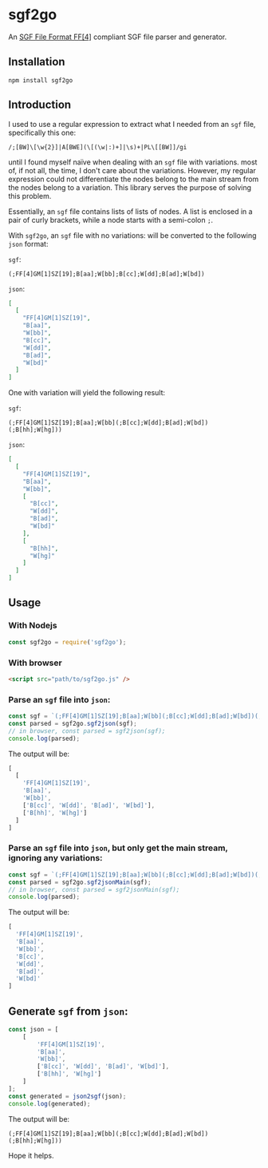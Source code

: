 sgf2go
============
An [SGF File Format FF[4]](http://www.red-bean.com/sgf/) compliant SGF file parser and generator.

## Installation

`npm install sgf2go`

## Introduction

I used to use a regular expression to extract what I needed from an `sgf` file, specifically this one: 
```regexp
/;[BW]\[\w{2}]|A[BWE](\[(\w|:)+]|\s)+|PL\[[BW]]/gi
``` 
until I found myself naïve when dealing with an `sgf` file with 
variations. most of, if not all, the time, I don't care about the variations. However, my regular expression could not
differentiate the nodes belong to the main stream from the nodes belong to a variation. This library serves the purpose
of solving this problem.

Essentially, an `sgf` file contains lists of lists of nodes. A list is enclosed in a pair of curly brackets, while a
node starts with a semi-colon `;`.

With `sgf2go`, an `sgf` file with no variations: will be converted to the following `json` format:

`sgf`:
```sgf
(;FF[4]GM[1]SZ[19];B[aa];W[bb];B[cc];W[dd];B[ad];W[bd])
```
`json`:
```json
[
  [
    "FF[4]GM[1]SZ[19]",
    "B[aa]",
    "W[bb]",
    "B[cc]",
    "W[dd]",
    "B[ad]",
    "W[bd]"
  ]
]
```

One with variation will yield the following result:

`sgf`:
```sgf
(;FF[4]GM[1]SZ[19];B[aa];W[bb](;B[cc];W[dd];B[ad];W[bd])
(;B[hh];W[hg]))
```
`json`:
```json
[
  [
    "FF[4]GM[1]SZ[19]",
    "B[aa]",
    "W[bb]",
    [
      "B[cc]",
      "W[dd]",
      "B[ad]",
      "W[bd]"
    ],
    [
      "B[hh]",
      "W[hg]"
    ]
  ]
]
```

## Usage

### With Nodejs
```javascript
const sgf2go = require('sgf2go');
```

### With browser
```html
<script src="path/to/sgf2go.js" />
```

### Parse an `sgf` file into `json`:
```javascript
const sgf = `(;FF[4]GM[1]SZ[19];B[aa];W[bb](;B[cc];W[dd];B[ad];W[bd])(;B[hh];W[hg]))`;
const parsed = sgf2go.sgf2json(sgf);
// in browser, const parsed = sgf2json(sgf);
console.log(parsed);
```

The output will be:
```javascript
[ 
  [ 
    'FF[4]GM[1]SZ[19]',
    'B[aa]',
    'W[bb]',
    ['B[cc]', 'W[dd]', 'B[ad]', 'W[bd]'],
    ['B[hh]', 'W[hg]'] 
  ] 
]
```

### Parse an `sgf` file into `json`, but only get the main stream, ignoring any variations:
```javascript
const sgf = `(;FF[4]GM[1]SZ[19];B[aa];W[bb](;B[cc];W[dd];B[ad];W[bd])(;B[hh];W[hg]))`;
const parsed = sgf2go.sgf2jsonMain(sgf);
// in browser, const parsed = sgf2jsonMain(sgf);
console.log(parsed);
```

The output will be:
```javascript
[ 
  'FF[4]GM[1]SZ[19]',
  'B[aa]',
  'W[bb]',
  'B[cc]',
  'W[dd]',
  'B[ad]',
  'W[bd]' 
]
```

## Generate `sgf` from `json`:
```javascript
const json = [
    [
        'FF[4]GM[1]SZ[19]',
        'B[aa]',
        'W[bb]',
        ['B[cc]', 'W[dd]', 'B[ad]', 'W[bd]'],
        ['B[hh]', 'W[hg]']
    ]
];
const generated = json2sgf(json);
console.log(generated);
```

The output will be:
```sgf
(;FF[4]GM[1]SZ[19];B[aa];W[bb](;B[cc];W[dd];B[ad];W[bd])(;B[hh];W[hg]))
```

Hope it helps.